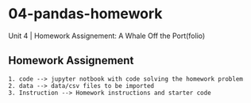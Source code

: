 # 04-pandas-homework
Unit 4 | Homework Assignement: A Whale Off the Port(folio)

## Homework Assignement 
    1. code --> jupyter notbook with code solving the homework problem
    2. data --> data/csv files to be imported
    3. Instruction --> Homework instructions and starter code
    
